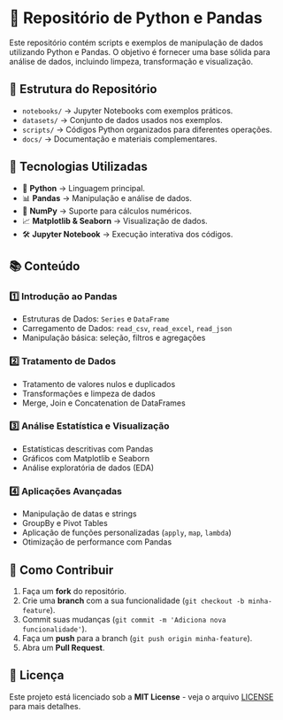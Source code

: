 # 📌 Repositório de Python e Pandas

Este repositório contém scripts e exemplos de manipulação de dados utilizando Python e Pandas. O objetivo é fornecer uma base sólida para análise de dados, incluindo limpeza, transformação e visualização.

## 📂 Estrutura do Repositório

- `notebooks/` → Jupyter Notebooks com exemplos práticos.
- `datasets/` → Conjunto de dados usados nos exemplos.
- `scripts/` → Códigos Python organizados para diferentes operações.
- `docs/` → Documentação e materiais complementares.

## 🚀 Tecnologias Utilizadas

- 🐍 **Python** → Linguagem principal.
- 📊 **Pandas** → Manipulação e análise de dados.
- 🔢 **NumPy** → Suporte para cálculos numéricos.
- 📈 **Matplotlib & Seaborn** → Visualização de dados.
- 🛠 **Jupyter Notebook** → Execução interativa dos códigos.

## 📚 Conteúdo

### 1️⃣ Introdução ao Pandas
- Estruturas de Dados: `Series` e `DataFrame`
- Carregamento de Dados: `read_csv`, `read_excel`, `read_json`
- Manipulação básica: seleção, filtros e agregações

### 2️⃣ Tratamento de Dados
- Tratamento de valores nulos e duplicados
- Transformações e limpeza de dados
- Merge, Join e Concatenation de DataFrames

### 3️⃣ Análise Estatística e Visualização
- Estatísticas descritivas com Pandas
- Gráficos com Matplotlib e Seaborn
- Análise exploratória de dados (EDA)

### 4️⃣ Aplicações Avançadas
- Manipulação de datas e strings
- GroupBy e Pivot Tables
- Aplicação de funções personalizadas (`apply`, `map`, `lambda`)
- Otimização de performance com Pandas

## 📌 Como Contribuir

1. Faça um **fork** do repositório.
2. Crie uma **branch** com a sua funcionalidade (`git checkout -b minha-feature`).
3. Commit suas mudanças (`git commit -m 'Adiciona nova funcionalidade'`).
4. Faça um **push** para a branch (`git push origin minha-feature`).
5. Abra um **Pull Request**.

## 📜 Licença

Este projeto está licenciado sob a **MIT License** - veja o arquivo [LICENSE](LICENSE) para mais detalhes.
